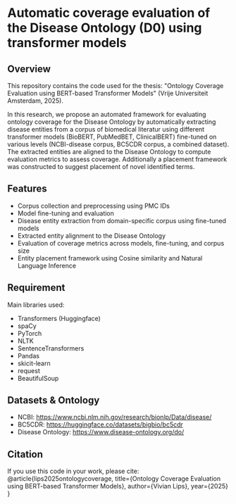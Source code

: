 # Automatic coverage evaluation of the Disease Ontology (D0) using transformer models

## Overview
This repository contains the code used for the thesis: "Ontology Coverage Evaluation using BERT-based Transformer Models" (Vrije Universiteit Amsterdam, 2025).

In this research, we propose an automated framework for evaluating ontology coverage for the Disease Ontology by automatically extracting disease entities from a corpus of biomedical literatur using different transformer models (BioBERT, PubMedBET, ClinicalBERT) fine-tuned on various levels (NCBI-disease corpus, BC5CDR corpus, a combined dataset). The extracted entities are aligned to the Disease Ontology to compute evaluation metrics to assess coverage. Additionally a placement framework was constructed to suggest placement of novel identified terms.

## Features
- Corpus collection and preprocessing using PMC IDs
- Model fine-tuning and evaluation
- Disease entity extraction from domain-specific corpus using fine-tuned models
- Extracted entity alignment to the Disease Ontology
- Evaluation of coverage metrics across models, fine-tuning, and corpus size
- Entity placement framework using Cosine similarity and Natural Language Inference

## Requirement
Main libraries used:
- Transformers (Huggingface)
- spaCy
- PyTorch
- NLTK
- SentenceTransformers
- Pandas
- skicit-learn
- request
- BeautifulSoup

## Datasets & Ontology
- NCBI: https://www.ncbi.nlm.nih.gov/research/bionlp/Data/disease/
- BC5CDR: https://huggingface.co/datasets/bigbio/bc5cdr
- Disease Ontology: https://www.disease-ontology.org/do/

## Citation
If you use this code in your work, please cite:
@article{lips2025ontologycoverage,
  title={Ontology Coverage Evaluation using BERT-based Transformer Models},
  author={Vivian  Lips},
  year={2025}
}
